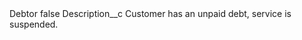 <?xml version="1.0" encoding="UTF-8"?>
<CustomMetadata xmlns="http://soap.sforce.com/2006/04/metadata" xmlns:xsi="http://www.w3.org/2001/XMLSchema-instance" xmlns:xsd="http://www.w3.org/2001/XMLSchema">
    <label>Debtor</label>
    <protected>false</protected>
    <values>
        <field>Description__c</field>
        <value xsi:type="xsd:string">Customer has an unpaid debt, service is suspended.</value>
    </values>
</CustomMetadata>
